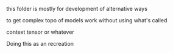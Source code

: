 
 this folder is mostly for development of alternative ways

 to get complex topo of models work without using what's called

 context tensor or whatever

 Doing this as an recreation


	
